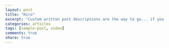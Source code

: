 ```yaml
---
layout: post
title: "Hiro"
excerpt: "Custom written post descriptions are the way to go... if you're not lazy."
categories: articles
tags: [sample-post, video]
comments: true
share: true
---
```

<br>
<div class="apester-media" data-media-id="5a017b0712bac40001aea4f6" data-player="true" height="512"></div><script async 
src="https://static.stg.apester.com/js/sdk/latest/apester-sdk.js"></script>
<br>


